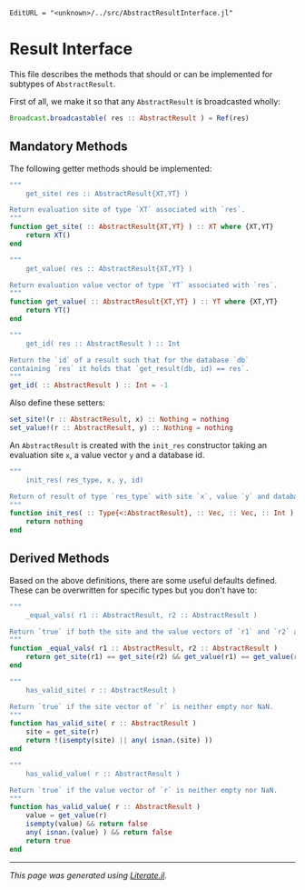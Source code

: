 ```@meta
EditURL = "<unknown>/../src/AbstractResultInterface.jl"
```

# Result Interface
This file describes the methods that should or can be implemented
for subtypes of `AbstractResult`.

First of all, we make it so that any `AbstractResult` is broadcasted wholly:

````julia
Broadcast.broadcastable( res :: AbstractResult ) = Ref(res)
````

## Mandatory Methods

The following getter methods should be implemented:

````julia
"""
    get_site( res :: AbstractResult{XT,YT} )

Return evaluation site of type `XT` associated with `res`.
"""
function get_site( :: AbstractResult{XT,YT} ) :: XT where {XT,YT}
	return XT()
end

"""
    get_value( res :: AbstractResult{XT,YT} )

Return evaluation value vector of type `YT` associated with `res`.
"""
function get_value( :: AbstractResult{XT,YT} ) :: YT where {XT,YT}
	return YT()
end

"""
	get_id( res :: AbstractResult ) :: Int

Return the `id` of a result such that for the database `db`
containing `res` it holds that `get_result(db, id) == res`.
"""
get_id( :: AbstractResult ) :: Int = -1
````

Also define these setters:

````julia
set_site!(r :: AbstractResult, x) :: Nothing = nothing
set_value!(r :: AbstractResult, y) :: Nothing = nothing
````

An `AbstractResult` is created with the `init_res` constructor taking
an evaluation site `x`, a value vector `y` and a database id.

````julia
"""
    init_res( res_type, x, y, id)

Return of result of type `res_type` with site `x`, value `y` and database id `id`.
"""
function init_res( :: Type{<:AbstractResult}, :: Vec, :: Vec, :: Int )
	return nothing
end
````

## Derived Methods

Based on the above definitions, there are some useful defaults defined.
These can be overwritten for specific types but you don't have to:

````julia
"""
	_equal_vals( r1 :: AbstractResult, r2 :: AbstractResult )

Return `true` if both the site and the value vectors of `r1` and `r2` are equal.
"""
function _equal_vals( r1 :: AbstractResult, r2 :: AbstractResult )
	return get_site(r1) == get_site(r2) && get_value(r1) == get_value(r2)
end

"""
    has_valid_site( r :: AbstractResult )

Return `true` if the site vector of `r` is neither empty nor NaN.
"""
function has_valid_site( r :: AbstractResult )
	site = get_site(r)
	return !(isempty(site) || any( isnan.(site) ))
end

"""
    has_valid_value( r :: AbstractResult )

Return `true` if the value vector of `r` is neither empty nor NaN.
"""
function has_valid_value( r :: AbstractResult )
	value = get_value(r)
	isempty(value) && return false
	any( isnan.(value) ) && return false
	return true
end
````

---

*This page was generated using [Literate.jl](https://github.com/fredrikekre/Literate.jl).*


